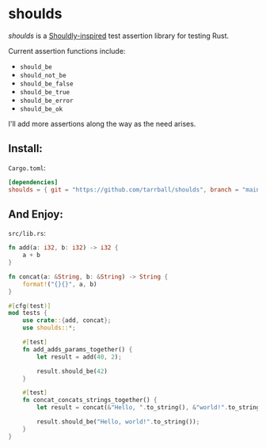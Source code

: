 # shoulds

_shoulds_ is a [Shouldly-inspired](https://docs.shouldly.io) test assertion library for testing Rust.

Current assertion functions include:

* `should_be`
* `should_not_be`
* `should_be_false`
* `should_be_true`
* `should_be_error`
* `should_be_ok`

I'll add more assertions along the way as the need arises.

## Install:

`Cargo.toml`:

```toml
[dependencies]
shoulds = { git = "https://github.com/tarrball/shoulds", branch = "main" }
```

## And Enjoy:

`src/lib.rs`:

```rs
fn add(a: i32, b: i32) -> i32 {
    a + b
}

fn concat(a: &String, b: &String) -> String {
    format!("{}{}", a, b)
}

#[cfg(test)]
mod tests {
    use crate::{add, concat};
    use shoulds::*;

    #[test]
    fn add_adds_params_together() {
        let result = add(40, 2);

        result.should_be(42)
    }

    #[test]
    fn concat_concats_strings_together() {
        let result = concat(&"Hello, ".to_string(), &"world!".to_string());

        result.should_be("Hello, world!".to_string());
    }
}
```
